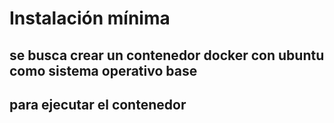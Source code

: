 # Instalación mínima
## se busca crear un contenedor docker con ubuntu como sistema operativo base

## para ejecutar el contenedor
